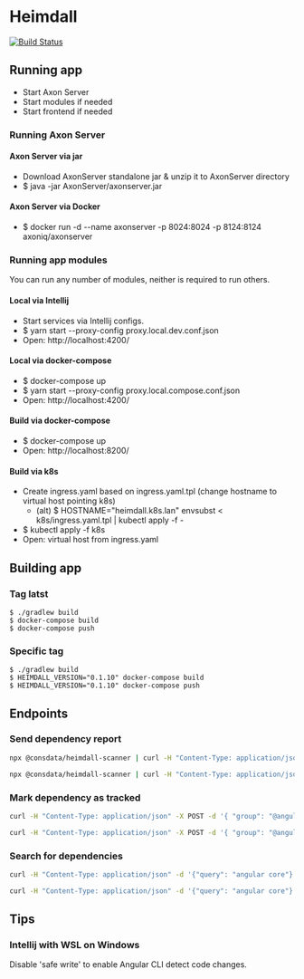 # Heimdall

[![Build Status](https://travis-ci.org/Consdata/heimdall.svg?branch=master)](https://travis-ci.org/Consdata/heimdall)

## Running app

- Start Axon Server
- Start modules if needed
- Start frontend if needed

### Running Axon Server

#### Axon Server via jar

- Download AxonServer standalone jar & unzip it to AxonServer directory
- $ java -jar AxonServer/axonserver.jar

#### Axon Server via Docker

- $ docker run -d --name axonserver -p 8024:8024 -p 8124:8124 axoniq/axonserver

### Running app modules

You can run any number of modules, neither is required to run others.

#### Local via Intellij
- Start services via Intellij configs.
- $ yarn start --proxy-config proxy.local.dev.conf.json
- Open: http://localhost:4200/

#### Local via docker-compose
- $ docker-compose up
- $ yarn start --proxy-config proxy.local.compose.conf.json
- Open: http://localhost:4200/

#### Build via docker-compose
- $ docker-compose up
- Open: http://localhost:8200/

#### Build via k8s
- Create ingress.yaml based on ingress.yaml.tpl (change hostname to virtual host pointing k8s)
  - (alt) $ HOSTNAME="heimdall.k8s.lan" envsubst < k8s/ingress.yaml.tpl | kubectl apply -f -
- $ kubectl apply -f k8s
- Open: virtual host from ingress.yaml

## Building app

### Tag latst
```
$ ./gradlew build
$ docker-compose build
$ docker-compose push
```

### Specific tag
```
$ ./gradlew build
$ HEIMDALL_VERSION="0.1.10" docker-compose build
$ HEIMDALL_VERSION="0.1.10" docker-compose push
```

## Endpoints

### Send dependency report

```bash
npx @consdata/heimdall-scanner | curl -H "Content-Type: application/json" -X POST -d @- http://localhost:8081/report
```
```bash
npx @consdata/heimdall-scanner | curl -H "Content-Type: application/json" -X POST -d @- http://localhost:8200/api/report/v1/report
```

### Mark dependency as tracked

```bash
curl -H "Content-Type: application/json" -X POST -d '{ "group": "@angular", "artifact": "core", "scope": "Npm" }' http://localhost:8083/monitor/tracking
```
```bash
curl -H "Content-Type: application/json" -X POST -d '{ "group": "@angular", "artifact": "core", "scope": "Npm" }' http://localhost:8200/api/monitor/v1/monitor/tracking
```

### Search for dependencies

```bash
curl -H "Content-Type: application/json" -d '{"query": "angular core"}' http://localhost:8085/
```
```bash
curl -H "Content-Type: application/json" -d '{"query": "angular core"}' http://localhost:8200/api/dependency-list/v1/
```

## Tips

### Intellij with WSL on Windows

Disable 'safe write' to enable Angular CLI detect code changes.